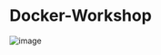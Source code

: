 # Docker-Workshop

![image](https://user-images.githubusercontent.com/11272757/186797401-fa8181ab-aeaa-494a-9d5f-bba5191f7b8a.png)
